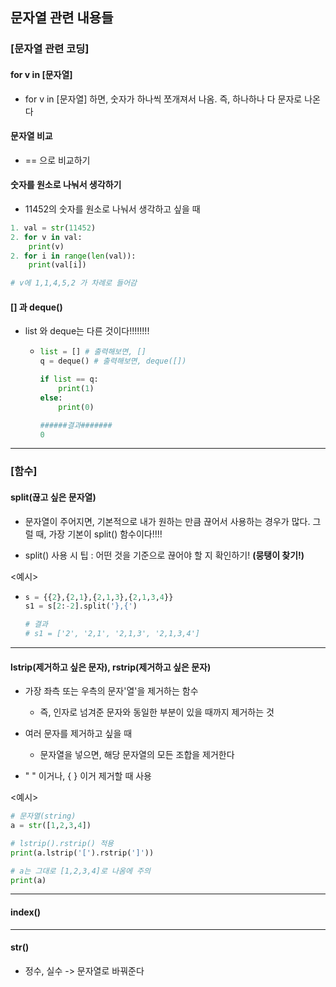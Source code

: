 ## 문자열 관련 내용들



### [문자열 관련 코딩]

#### for v in [문자열]

- for v in [문자열] 하면, 숫자가 하나씩 쪼개져서 나옴. 즉, 하나하나 다 문자로 나온다



#### 문자열 비교

- == 으로 비교하기



####  숫자를 원소로 나눠서 생각하기

- 11452의 숫자를 원소로 나눠서 생각하고 싶을 때

```python
1. val = str(11452)
2. for v in val:
    print(v)
2. for i in range(len(val)):
    print(val[i])

# v에 1,1,4,5,2 가 차례로 들어감
```



#### [] 과 deque()

- list 와 deque는 다른 것이다!!!!!!!!

  - ```python
    list = [] # 출력해보면, []
    q = deque() # 출력해보면, deque([])
    
    if list == q:
    	print(1)
    else:
        print(0)
    
    ######결과#######
    0 
    ```

    



---

### [함수]

#### split(끊고 싶은 문자열)

- 문자열이 주어지면, 기본적으로 내가 원하는 만큼 끊어서 사용하는 경우가 많다. 그럴 때, 가장 기본이 split() 함수이다!!!!

- split() 사용 시 팁 : 어떤 것을 기준으로 끊어야 할 지 확인하기! **(뭉탱이 찾기!)**

  

<예시>

- ```python
  s = {{2},{2,1},{2,1,3},{2,1,3,4}}
  s1 = s[2:-2].split('},{')
  
  # 결과
  # s1 = ['2', '2,1', '2,1,3', '2,1,3,4']
  ```


---

#### lstrip(제거하고 싶은 문자), rstrip(제거하고 싶은 문자)

- 가장 좌측 또는 우측의 문자'열'을 제거하는 함수

  - 즉, 인자로 넘겨준 문자와 동일한 부분이 있을 때까지 제거하는 것

- 여러 문자를 제거하고 싶을 때

  - 문자열을 넣으면, 해당 문자열의 모든 조합을 제거한다

  

- " " 이거나, { } 이거 제거할 때 사용



<예시>

```python
# 문자열(string)
a = str([1,2,3,4])

# lstrip().rstrip() 적용
print(a.lstrip('[').rstrip(']'))

# a는 그대로 [1,2,3,4]로 나옴에 주의
print(a) 
```

---

#### index()



---

#### str()

- 정수, 실수 -> 문자열로 바꿔준다
